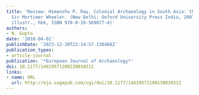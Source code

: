 ```yaml
---
title: 'Review: Himanshu P. Ray, Colonial Archaeology in South Asia: the Legacy of
  Sir Mortimer Wheeler. (New Delhi: Oxford University Press India, 2007, 304 pp.,
  illustr., hbk, ISBN 978-0-19-569077-4)'
authors:
- N. Gupta
date: '2010-04-01'
publishDate: '2023-12-30T22:14:57.138488Z'
publication_types:
- article-journal
publication: '*European Journal of Archaeology*'
doi: 10.1177/14619571100130010312
links:
- name: URL
  url: http://eja.sagepub.com/cgi/doi/10.1177/14619571100130010312
---
```

